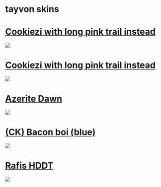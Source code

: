 # tayvon skins


# [Cookiezi with long pink trail instead](https://drive.google.com/file/d/17M1PvZm0K-Ah6tU0zrm6Um73VJzQ7LpC/view?usp=sharing)
![](https://i.imgur.com/rQnvfJP.jpeg)
<br>
# [Cookiezi with long pink trail instead](https://drive.google.com/file/d/17M1PvZm0K-Ah6tU0zrm6Um73VJzQ7LpC/view?usp=sharing)
![](https://i.imgur.com/rQnvfJP.jpeg)
<br>
# [Azerite Dawn](https://drive.google.com/file/d/1l3FULDKPEBc8t9UnOOekb_QAjeYHXo0V/view?usp=sharing)
![](https://i.imgur.com/tPvCJpC.jpg)
<br>
# [(CK) Bacon boi (blue)](https://drive.google.com/file/d/1CUSL-KWOi1zqdM-lDluDnBrvPKUisn6M/view?usp=sharing)
![](https://i.imgur.com/kULVDom.jpg)
<br>
# [Rafis HDDT](https://drive.google.com/file/d/17mBd5gPTofeEFwGds3M1d7ymzrq3X3fe/view?usp=sharing)
![](https://i.imgur.com/QjvQlww.jpg)
<br>

